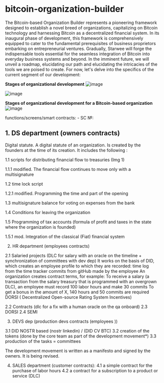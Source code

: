 # bitcoin-organization-builder
The Bitcoin-based Organization Builder represents a pioneering framework designed to establish a novel breed of organizations, capitalizing on Bitcoin technology and harnessing Bitcoin as a decentralized financial system.
In its inaugural phase of development, this framework is comprehensively equipped to cater to the fundamental prerequisites of business proprietors embarking on entrepreneurial ventures.
Gradually, Starwee will forge the indispensable tools essential for the seamless integration of Bitcoin into everyday business systems and beyond. In the imminent future, we will unveil a roadmap, elucidating our path and elucidating the intricacies of the tools we are poised to create.
For now, let's delve into the specifics of the current segment of our development:


**Stages of organizational development**
![image](https://github.com/tetakta/tetakta/blob/45fd21fe5d4d2be3839eaefadbe1f09b00ad1fc5/img/Classic%20organization.png)



![image](https://github.com/tetakta/tetakta/blob/90f1a13d77e2f96b5876515c11692ed8c473f947/img/bitcoin%20power.png)

**Stages of organizational development for a Bitcoin-based organization** 
![image](https://github.com/tetakta/tetakta/blob/45fd21fe5d4d2be3839eaefadbe1f09b00ad1fc5/img/Bitcoin%20based%20organization.png)




functions/screens/smart contracts:  - SC №:

## 1.  DS department (owners contracts)

Digital statute. A digital statute of an organization.
Is created by the founders at the time of its creation.
It includes the following :

1.1 scripts for distributing financial flow to treasuries (Img 1)
 
 1.1.1  modified. The financial flow continues to move only with a multisignature

1.2 time lock script

 1.2.1  modified. Programming the time and part of the opening
      
1.3  multisignature balance for voting on expenses from the bank
   
1.4 Conditions for leaving the organization
   
1.5 Programming of tax accounts (formula of profit and taxes in the state where      the organization is founded)
 
 1.5.1 mod. Integration of the classical (Fiat) financial system



 2. HR department (employees contracts)

2.1 Salaried projects (DLC for salary with an oracle on the timeline + synchronization of committees with dev dep)
It works on the basis of DID, which creates an employee profile to which they are recorded:
time log from the time tracker
commits from gitHub made by the employee
An organization creates contract terms, for example:
To receive a salary (a transaction from the salary treasury that is programmed with an overgrown DLC), an employee must record 100 labor hours and make 30 commits
To get a bonus in the amount of X, 140 hours and 50 commits are required
DORSI ( Decentralized Open-source Rating System Incentives)


2.2 Contracts (dlc for a fix with a human oracle on the qa onboard)
2.3 DORSI
2.4 SEMI

3. DEVS dep (production devs contracts (employees ))

3.1 DID NOSTR based (nostr linkedin) / (DID CV BTC)
3.2 creation of the tokens (done by the core team as part of the development movement*)
3.3 production of the tasks = committees

The development movement is written as a manifesto and signed by the owners. It is being revised.

4. SALES department (customer contracts): 
   4.1 a simple contract for the purchase of labor hours
   4.2 a contract for a subscription to a product or service (DLC)




